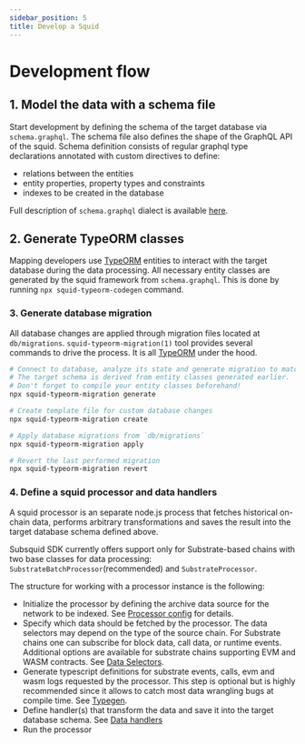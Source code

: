 ```yaml
---
sidebar_position: 5
title: Develop a Squid
---
```



# Development flow

## 1. Model the data with a schema file

Start development by defining the schema of the target database via `schema.graphql`. The schema file also defines
the shape of the GraphQL API of the squid. Schema definition consists of regular graphql type declarations annotated with custom directives to define:
- relations between the entities
- entity properties, property types and constraints 
- indexes to be created in the database

Full description of `schema.graphql` dialect is available [here](/docs/develop-a-squid/schema-spec).

## 2. Generate TypeORM classes

Mapping developers use [TypeORM](https://typeorm.io) entities
to interact with the target database during the data processing. All necessary entity classes are
generated by the squid framework from `schema.graphql`. This is done by running `npx squid-typeorm-codegen`
command.

### 3. Generate database migration

All database changes are applied through migration files located at `db/migrations`.
`squid-typeorm-migration(1)` tool provides several commands to drive the process.
It is all [TypeORM](https://typeorm.io/#/migrations) under the hood.

```bash
# Connect to database, analyze its state and generate migration to match the target schema.
# The target schema is derived from entity classes generated earlier.
# Don't forget to compile your entity classes beforehand!
npx squid-typeorm-migration generate

# Create template file for custom database changes
npx squid-typeorm-migration create

# Apply database migrations from `db/migrations`
npx squid-typeorm-migration apply

# Revert the last performed migration
npx squid-typeorm-migration revert         
```

### 4. Define a squid processor and data handlers

A squid processor is an separate node.js process that fetches historical on-chain data, performs arbitrary transformations and saves the result into the target database schema defined above. 

Subsquid SDK currently offers support only for Substrate-based chains with two base classes for data processing: `SubstrateBatchProcessor`(recommended) and `SubstrateProcessor`. 

The structure for working with a processor instance is the following:

- Initialize the processor by defining the archive data source for the network to be indexed. See [Processor config]() for details.
- Specify which data should be fetched by the processor. The data selectors may depend on the type of the source chain. For Substrate chains one can subscribe for block data, call data, or runtime events. Additional options are available for substrate chains supporting EVM and WASM contracts.  See [Data Selectors]().
- Generate typescript definitions for substrate events, calls, evm and wasm logs requested by the processor. This step is optional but is highly recommended since it allows to catch most data wrangling bugs at compile time.  See [Typegen]().
- Define handler(s) that transform the data and save it into the target database schema. See [Data handlers]()
- Run the processor 

